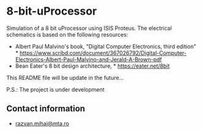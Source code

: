 # 8-bit-uProcessor
Simulation of a 8 bit uProcessor using ISIS Proteus. The electrical schematics is based on the following resources:
- Albert Paul Malvino's book, "Digital Computer Electronics, third edition" * https://www.scribd.com/document/367026792/Digital-Computer-Electronics-Albert-Paul-Malvino-and-Jerald-A-Brown-pdf
- Bean Eater's 8 bit design architecture, * https://eater.net/8bit

This README file will be update in the future...

P.S.: The project is under development

## Contact information 
* razvan.mihai@mta.ro
